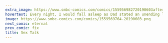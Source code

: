 ```yaml
---
extra_image: https://www.smbc-comics.com/comics/155956982720190603after.png
hovertext: Every night, I would fall asleep as Dad stated an unending list of nouns.
image: https://www.smbc-comics.com/comics/1559569764-20190603.png
next_comic: eternal
prev_comic: fix
title: Sex Talk
---
```


